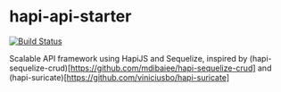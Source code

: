 # hapi-api-starter

[![Build Status](https://travis-ci.org/labibramadhan/hapi-api-starter.svg?branch=master)](https://travis-ci.org/labibramadhan/hapi-api-starter)

Scalable API framework using HapiJS and Sequelize, inspired by (hapi-sequelize-crud)[https://github.com/mdibaiee/hapi-sequelize-crud] and (hapi-suricate)[https://github.com/viniciusbo/hapi-suricate]
